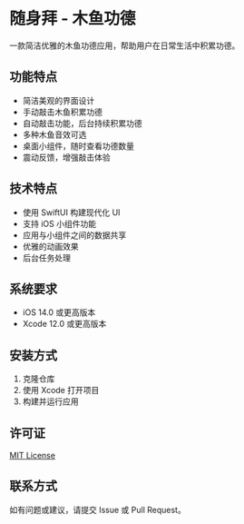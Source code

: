 # 随身拜 - 木鱼功德

一款简洁优雅的木鱼功德应用，帮助用户在日常生活中积累功德。

## 功能特点

- 简洁美观的界面设计
- 手动敲击木鱼积累功德
- 自动敲击功能，后台持续积累功德
- 多种木鱼音效可选
- 桌面小组件，随时查看功德数量
- 震动反馈，增强敲击体验

## 技术特点

- 使用 SwiftUI 构建现代化 UI
- 支持 iOS 小组件功能
- 应用与小组件之间的数据共享
- 优雅的动画效果
- 后台任务处理

## 系统要求

- iOS 14.0 或更高版本
- Xcode 12.0 或更高版本

## 安装方式

1. 克隆仓库
2. 使用 Xcode 打开项目
3. 构建并运行应用

## 许可证

[MIT License](LICENSE)

## 联系方式

如有问题或建议，请提交 Issue 或 Pull Request。
